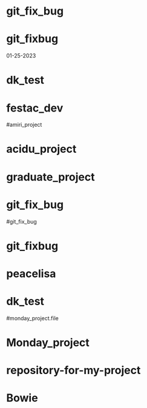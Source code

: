 # git_fix_bug
# git_fixbug
01-25-2023
# dk_test
# festac_dev
#amiri_project
# acidu_project
# graduate_project
# git_fix_bug
#git_fix_bug
# git_fixbug
# peacelisa
# dk_test
#monday_project.file
# Monday_project
# repository-for-my-project
# Bowie
